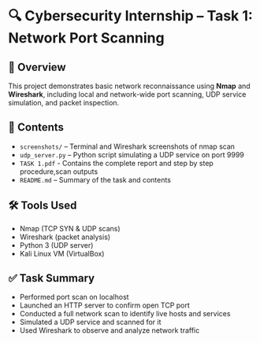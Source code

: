# 🔍 Cybersecurity Internship – Task 1: Network Port Scanning

## 📘 Overview
This project demonstrates basic network reconnaissance using **Nmap** and **Wireshark**, including local and network-wide port scanning, UDP service simulation, and packet inspection.

## 📁 Contents

- `screenshots/` – Terminal and Wireshark screenshots of nmap scan
- `udp_server.py` – Python script simulating a UDP service on port 9999
- `TASK 1.pdf` - Contains the complete report and step by step procedure,scan outputs
- `README.md` – Summary of the task and contents

## 🛠 Tools Used

- Nmap (TCP SYN & UDP scans)
- Wireshark (packet analysis)
- Python 3 (UDP server)
- Kali Linux VM (VirtualBox)

## ✅ Task Summary

- Performed port scan on localhost
- Launched an HTTP server to confirm open TCP port
- Conducted a full network scan to identify live hosts and services
- Simulated a UDP service and scanned for it
- Used Wireshark to observe and analyze network traffic

